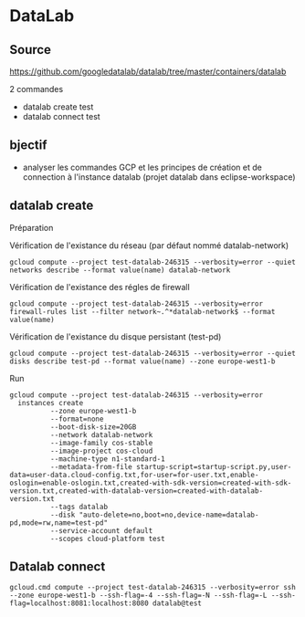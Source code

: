# DataLab

## Source
https://github.com/googledatalab/datalab/tree/master/containers/datalab

2 commandes
- datalab create test
- datalab connect test

## bjectif
- analyser les commandes GCP et les principes de création et de connection à l'instance datalab
(projet datalab dans eclipse-workspace)

## datalab create
Préparation

Vérification de l'existance du réseau (par défaut nommé datalab-network)
```Shell
gcloud compute --project test-datalab-246315 --verbosity=error --quiet networks describe --format value(name) datalab-network
```

Vérification de l'existance des régles de firewall
```Shell
gcloud compute --project test-datalab-246315 --verbosity=error firewall-rules list --filter network~.^*datalab-network$ --format value(name)
```

Vérification de l'existance du disque persistant (test-pd)
```Shell
gcloud compute --project test-datalab-246315 --verbosity=error --quiet disks describe test-pd --format value(name) --zone europe-west1-b
```

Run
```Shell
gcloud compute --project test-datalab-246315 --verbosity=error 
  instances create 
          --zone europe-west1-b 
          --format=none 
          --boot-disk-size=20GB 
          --network datalab-network 
          --image-family cos-stable 
          --image-project cos-cloud 
          --machine-type n1-standard-1 
          --metadata-from-file startup-script=startup-script.py,user-data=user-data.cloud-config.txt,for-user=for-user.txt,enable-oslogin=enable-oslogin.txt,created-with-sdk-version=created-with-sdk-version.txt,created-with-datalab-version=created-with-datalab-version.txt 
          --tags datalab 
          --disk "auto-delete=no,boot=no,device-name=datalab-pd,mode=rw,name=test-pd" 
          --service-account default 
          --scopes cloud-platform test
```
## Datalab connect

```Shell
gcloud.cmd compute --project test-datalab-246315 --verbosity=error ssh --zone europe-west1-b --ssh-flag=-4 --ssh-flag=-N --ssh-flag=-L --ssh-flag=localhost:8081:localhost:8080 datalab@test
```

